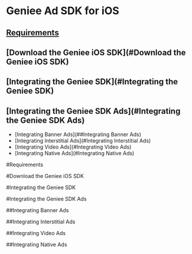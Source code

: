 Geniee Ad SDK for iOS
=====================

[Requirements](#Requirements)
------------

[Download the Geniee iOS SDK](#Download the Geniee iOS SDK)
---------------------------

[Integrating the Geniee SDK](#Integrating the Geniee SDK)
--------------------------

[Integrating the Geniee SDK Ads](#Integrating the Geniee SDK Ads)
-------------------------------
* [Integrating Banner Ads](##Integrating Banner Ads)
* [Integrating Interstitial Ads](#Integrating Interstitial Ads)
* [Integrating Video Ads](#Integrating Video Ads)
* [Integrating Native Ads](#Integrating Native Ads)

#Requirements

#Download the Geniee iOS SDK

#Integrating the Geniee SDK

#Integrating the Geniee SDK Ads

##Integrating Banner Ads

##Integrating Interstitial Ads

##Integrating Video Ads

##Integrating Native Ads
